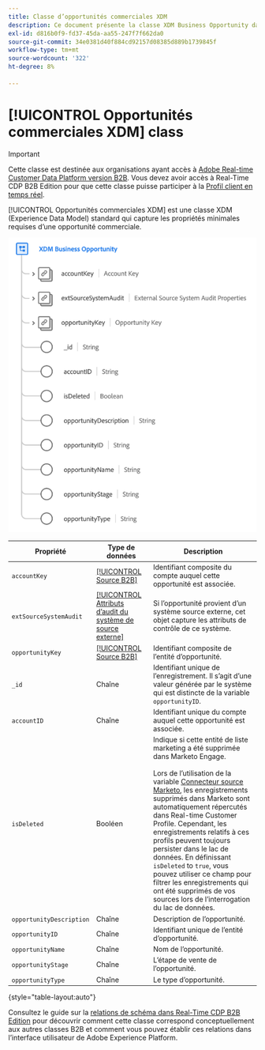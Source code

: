```yaml
---
title: Classe d’opportunités commerciales XDM
description: Ce document présente la classe XDM Business Opportunity dans Experience Data Model (XDM).
exl-id: d816b0f9-fd37-45da-aa55-247f7f662da0
source-git-commit: 34e0381d40f884cd92157d08385d889b1739845f
workflow-type: tm+mt
source-wordcount: '322'
ht-degree: 8%

---
```


# [!UICONTROL Opportunités commerciales XDM] class

>[!IMPORTANT]
>
>Cette classe est destinée aux organisations ayant accès à [Adobe Real-time Customer Data Platform version B2B](../../../rtcdp/b2b-overview.md). Vous devez avoir accès à Real-Time CDP B2B Edition pour que cette classe puisse participer à la [Profil client en temps réel](../../../profile/home.md).

[!UICONTROL Opportunités commerciales XDM] est une classe XDM (Experience Data Model) standard qui capture les propriétés minimales requises d’une opportunité commerciale.

![Structure de la classe XDM Business Opportunity telle qu’elle apparaît dans l’interface utilisateur](../../images/classes/b2b/business-opportunity.png)

| Propriété | Type de données | Description |
| --- | --- | --- |
| `accountKey` | [[!UICONTROL Source B2B]](../../data-types/b2b-source.md) | Identifiant composite du compte auquel cette opportunité est associée. |
| `extSourceSystemAudit` | [[!UICONTROL Attributs d’audit du système de source externe]](../../data-types/external-source-system-audit-attributes.md) | Si l’opportunité provient d’un système source externe, cet objet capture les attributs de contrôle de ce système. |
| `opportunityKey` | [[!UICONTROL Source B2B]](../../data-types/b2b-source.md) | Identifiant composite de l’entité d’opportunité. |
| `_id` | Chaîne | Identifiant unique de l’enregistrement. Il s’agit d’une valeur générée par le système qui est distincte de la variable `opportunityID`. |
| `accountID` | Chaîne | Identifiant unique du compte auquel cette opportunité est associée. |
| `isDeleted` | Booléen | Indique si cette entité de liste marketing a été supprimée dans Marketo Engage.<br><br>Lors de l’utilisation de la variable [Connecteur source Marketo](../../../sources/connectors/adobe-applications/marketo/marketo.md), les enregistrements supprimés dans Marketo sont automatiquement répercutés dans Real-time Customer Profile. Cependant, les enregistrements relatifs à ces profils peuvent toujours persister dans le lac de données. En définissant `isDeleted` to `true`, vous pouvez utiliser ce champ pour filtrer les enregistrements qui ont été supprimés de vos sources lors de l’interrogation du lac de données. |
| `opportunityDescription` | Chaîne | Description de l’opportunité. |
| `opportunityID` | Chaîne | Identifiant unique de l’entité d’opportunité. |
| `opportunityName` | Chaîne | Nom de l’opportunité. |
| `opportunityStage` | Chaîne | L’étape de vente de l’opportunité. |
| `opportunityType` | Chaîne | Le type d’opportunité. |

{style=&quot;table-layout:auto&quot;}

Consultez le guide sur la [relations de schéma dans Real-Time CDP B2B Edition](../../tutorials/relationship-b2b.md) pour découvrir comment cette classe correspond conceptuellement aux autres classes B2B et comment vous pouvez établir ces relations dans l’interface utilisateur de Adobe Experience Platform.
